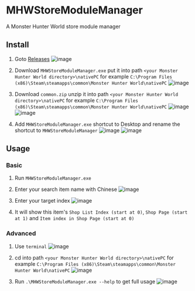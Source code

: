 # MHWStoreModuleManager

A Monster Hunter World store module manager

## Install
1. Goto [Releases](https://github.com/Jimmy01240397/MHWStoreModuleManager/releases)
![image](https://github.com/Jimmy01240397/MHWStoreModuleManager/assets/57281249/8500c9bf-fdfe-4f06-a3f9-5befd560fea8)

2. Download `MHWStoreModuleManager.exe` put it into path `<your Monster Hunter World directory>\nativePC` for example `C:\Program Files (x86)\Steam\steamapps\common\Monster Hunter World\nativePC`
![image](https://github.com/Jimmy01240397/MHWStoreModuleManager/assets/57281249/2362fbf7-b1ea-47bc-9551-eb043ee98f70)

3. Download `common.zip` unzip it into path `<your Monster Hunter World directory>\nativePC` for example `C:\Program Files (x86)\Steam\steamapps\common\Monster Hunter World\nativePC`
![image](https://github.com/Jimmy01240397/MHWStoreModuleManager/assets/57281249/b9f54deb-cf4a-429f-a73a-42f8791db4fd)
![image](https://github.com/Jimmy01240397/MHWStoreModuleManager/assets/57281249/d2ee2e12-bd11-422d-9b7f-8f4defee99c7)

4. Add `MHWStoreModuleManager.exe` shortcut to Desktop and rename the shortcut to `MHWStoreModuleManager`
![image](https://github.com/Jimmy01240397/MHWStoreModuleManager/assets/57281249/b7f5d7dc-19bd-452b-a0d9-1584bcfccd95)
![image](https://github.com/Jimmy01240397/MHWStoreModuleManager/assets/57281249/6a20e0cb-766f-4a53-8b4b-fb3efb500aae)

## Usage
### Basic
1. Run `MHWStoreModuleManager.exe`

2. Enter your search item name with Chinese
![image](https://github.com/Jimmy01240397/MHWStoreModuleManager/assets/57281249/a3d84d09-9438-4918-880a-81b3b45e775b)

3. Enter your target index
![image](https://github.com/Jimmy01240397/MHWStoreModuleManager/assets/57281249/209d0787-e688-4477-afb9-edee94d299a9)

4. It will show this item's `Shop List Index (start at 0)`, `Shop Page (start at 1)` and `Item index in Shop Page (start at 0)`

### Advanced
1. Use `terminal`
![image](https://github.com/Jimmy01240397/MHWStoreModuleManager/assets/57281249/fe68ee0f-41a4-4c17-9163-174c52b7bf70)

2. cd into path `<your Monster Hunter World directory>\nativePC` for example `C:\Program Files (x86)\Steam\steamapps\common\Monster Hunter World\nativePC`
![image](https://github.com/Jimmy01240397/MHWStoreModuleManager/assets/57281249/c54fd914-d83d-4238-b6d1-051393517db0)

3. Run `.\MHWStoreModuleManager.exe --help` to get full usage
![image](https://github.com/Jimmy01240397/MHWStoreModuleManager/assets/57281249/91a95b47-af87-46c4-ae95-f0fe244b9757)

   
